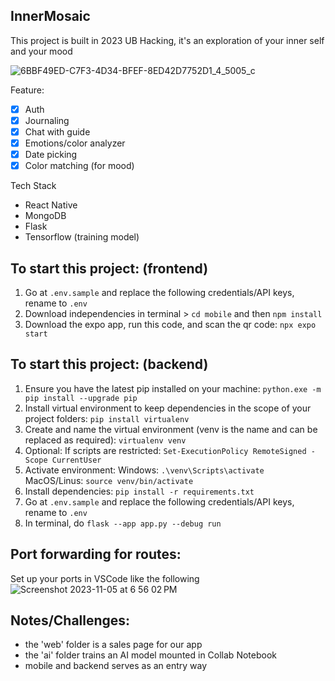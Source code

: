 ## InnerMosaic
This project is built in 2023 UB Hacking, it's an exploration of your inner self and your mood

![6BBF49ED-C7F3-4D34-BFEF-8ED42D7752D1_4_5005_c](https://github.com/bentan1020/innerMosaic/assets/73725152/bec5b519-0f84-4854-8a82-b26b4bec00ff)

Feature:
- [x] Auth
- [x] Journaling
- [x] Chat with guide
- [x] Emotions/color analyzer
- [x] Date picking
- [x] Color matching (for mood) 

Tech Stack
- React Native
- MongoDB
- Flask
- Tensorflow (training model)

## To start this project: (frontend)
1. Go at `.env.sample` and replace the following credentials/API keys, rename to `.env`
2. Download independencies in terminal > `cd mobile` and then `npm install`
3. Download the expo app, run this code, and scan the qr code: `npx expo start`

## To start this project: (backend)
1. Ensure you have the latest pip installed on your machine:
```python.exe -m pip install --upgrade pip```
2. Install virtual environment to keep dependencies in the scope of your project folders:
```pip install virtualenv```
3. Create and name the virtual environment (venv is the name and can be replaced as required):
```virtualenv venv```
4. Optional: If scripts are restricted:
```Set-ExecutionPolicy RemoteSigned -Scope CurrentUser```
5. Activate environment:
Windows: ```.\venv\Scripts\activate ```
MacOS/Linus: ```source venv/bin/activate```
6. Install dependencies:
```pip install -r requirements.txt```
7. Go at `.env.sample` and replace the following credentials/API keys, rename to `.env`
8. In terminal, do `flask --app app.py --debug run`

## Port forwarding for routes:
Set up your ports in VSCode like the following
![Screenshot 2023-11-05 at 6 56 02 PM](https://github.com/bentan1020/innerMosaic/assets/73725152/3d892de2-532c-41cf-9742-7e3483a07204)

## Notes/Challenges:
- the 'web' folder is a sales page for our app
- the 'ai' folder trains an AI model mounted in Collab Notebook
- mobile and backend serves as an entry way
